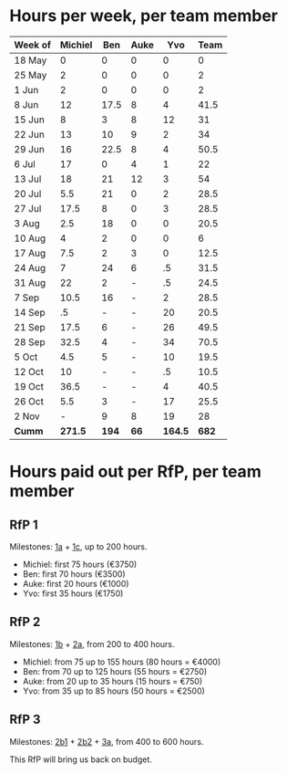 # Hours per week, per team member

| Week of | Michiel | Ben  | Auke | Yvo  | Team |
|---------|---------|------|------|------|------|
| 18 May  |  0      |  0   |  0   |  0   |  0   |
| 25 May  |  2      |  0   |  0   |  0   |  2   |
|  1 Jun  |  2      |  0   |  0   |  0   |  2   |
|  8 Jun  | 12      | 17.5 |  8   |  4   | 41.5 |
| 15 Jun  |  8      |  3   |  8   | 12   | 31   |
| 22 Jun  | 13      | 10   |  9   |  2   | 34   |
| 29 Jun  | 16      | 22.5 |  8   |  4   | 50.5 |
|  6 Jul  | 17      |  0   |  4   |  1   | 22   |
| 13 Jul  | 18      | 21   | 12   |  3   | 54   |
| 20 Jul  |  5.5    | 21   |  0   |  2   | 28.5 |
| 27 Jul  | 17.5    |  8   |  0   |  3   | 28.5 |
|  3 Aug  |  2.5    | 18   |  0   |  0   | 20.5 |
| 10 Aug  |  4      |  2   |  0   |  0   |  6   |
| 17 Aug  |  7.5    |  2   |  3   |  0   | 12.5 |
| 24 Aug  |  7      |  24  |  6   |   .5 | 31.5 |
| 31 Aug  | 22      |   2  |  -   |   .5 | 24.5 |
|  7 Sep  | 10.5    |  16  |  -   |  2   | 28.5 |
| 14 Sep  |   .5    |  -   |  -   | 20   | 20.5 |
| 21 Sep  | 17.5    |  6   |  -   | 26   | 49.5 |
| 28 Sep  | 32.5    |  4   |  -   | 34   | 70.5 |
|  5 Oct  |  4.5    |  5   |  -   | 10   | 19.5 |
| 12 Oct  | 10      |  -   |  -   |   .5 | 10.5 |
| 19 Oct  | 36.5    |  -   |  -   |  4   | 40.5 |
| 26 Oct  |  5.5    |  3   |  -   |  17  | 25.5 |
|  2 Nov  |  -      |  9   |  8   |  19  | 28  |
| **Cumm**| **271.5** | **194** | **66**  | **164.5**  | **682** |

<!-- Michiel: 0+2+2+12+8+13+16+17+18+5.5+17.5+2.5+4+7.5+7+22+10.5+.5+17.5+32.5+4.5+10+36.5+5.5=271.5 -->
<!-- Ben: 0+0+0+17.5+3+10+22.5+0+21+21+8+18+2+2+24+2+16+6+4+5+3+9=194 -->
<!-- Auke: 0+0+0+8+8+9+8+4+12+0+0+0+0+3=52 -->
<!-- Yvo: 0+0+0+4+12+2+4+1+3+2+3+.5+.5+2+20+26+34+10+.5+4+17+19=164.5 -->
<!-- Team: 0+2+2+41.5+31+34+50.5+22+54+28.5+28.5+20.5+6+12.5+31.5+24.5+28.5+20.5+49.5+70.5+19.5+10.5+40.5+25.5+28=682 -->
<!-- Bottom line: 271.5+194+52+164.5=682 -->

# Hours paid out per RfP, per team member

## RfP 1
Milestones: [1a](https://github.com/pdsinterop/project-admin/blob/master/milestones.md#1a-test-suite)
+
[1c](https://github.com/pdsinterop/project-admin/blob/master/milestones.md#1c-nextcloud-integration),
up to 200 hours.

* Michiel: first 75 hours (€3750)
* Ben: first 70 hours (€3500)
* Auke: first 20 hours (€1000)
* Yvo: first 35 hours (€1750)

## RfP 2
Milestones: [1b](https://github.com/pdsinterop/project-admin/blob/master/milestones.md#1b-standalone-php)
+
[2a](https://github.com/pdsinterop/project-admin/blob/master/milestones.md#2a-test-suite),
from 200 to 400 hours.

* Michiel: from 75 up to 155 hours (80 hours = €4000)
* Ben: from 70 up to 125 hours (55 hours = €2750)
* Auke: from 20 up to 35 hours (15 hours = €750)
* Yvo: from 35 up to 85 hours (50 hours = €2500)

## RfP 3
Milestones:
[2b1](https://github.com/pdsinterop/project-admin/blob/master/milestones.md#2b1-standalone-php)
+
[2b2](https://github.com/pdsinterop/project-admin/blob/master/milestones.md#2b2-nextcloud-integration)
+
[3a](https://github.com/pdsinterop/project-admin/blob/master/milestones.md#3a-test-suite),
from 400 to 600 hours.

This RfP will bring us back on budget.
